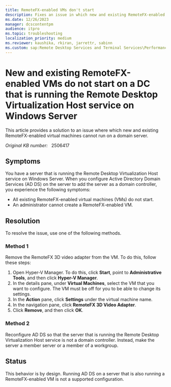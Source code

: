 ```yaml
---
title: RemoteFX-enabled VMs don't start
description: Fixes an issue in which new and existing RemoteFX-enabled virtual machines cannot run on a domain server that is running the Remote Desktop Virtualization Host service in Windows Server 2016, Windows Server 2012 R2, Windows Server 2012, or Windows Server 2008 R2 SP1.
ms.date: 12/26/2023
manager: dcscontentpm
audience: itpro
ms.topic: troubleshooting
localization_priority: medium
ms.reviewer: kaushika, rkiran, jarrettr, sabinn
ms.custom: sap:Remote Desktop Services and Terminal Services\Performance (audio and video) and RemoteFX, csstroubleshoot
---
```

# New and existing RemoteFX-enabled VMs do not start on a DC that is running the Remote Desktop Virtualization Host service on Windows Server

This article provides a solution to an issue where which new and existing RemoteFX-enabled virtual machines cannot run on a domain server.

_Original KB number:_ &nbsp; 2506417

## Symptoms

You have a server that is running the Remote Desktop Virtualization Host service on Windows Server. When you configure Active Directory Domain Services (AD DS) on the server to add the server as a domain controller, you experience the following symptoms:

- All existing RemoteFX-enabled virtual machines (VMs) do not start.
- An administrator cannot create a RemoteFX-enabled VM.

## Resolution

To resolve the issue, use one of the following methods.

### Method 1

Remove the RemoteFX 3D video adapter from the VM. To do this, follow these steps:

1. Open Hyper-V Manager. To do this, click **Start**, point to **Administrative Tools**, and then click **Hyper-V Manager**.
2. In the details pane, under **Virtual Machines**, select the VM that you want to configure. The VM must be off for you to be able to change its settings.
3. In the **Action** pane, click **Settings** under the virtual machine name.
4. In the navigation pane, click **RemoteFX 3D Video Adapter**.
5. Click **Remove**, and then click **OK**.

### Method 2

Reconfigure AD DS so that the server that is running the Remote Desktop Virtualization Host service is not a domain controller. Instead, make the server a member server or a member of a workgroup.

## Status

This behavior is by design. Running AD DS on a server that is also running a RemoteFX-enabled VM is not a supported configuration.
